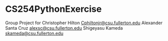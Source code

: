 # CS254PythonExercise

Group Project for
Christopher Hilton Cphiltonjr@csu.fullerton.edu
Alexander Santa Cruz alexsc@csu.fullerton.edu
Shigeyasu Kameda skameda@csu.fullerton.edu
